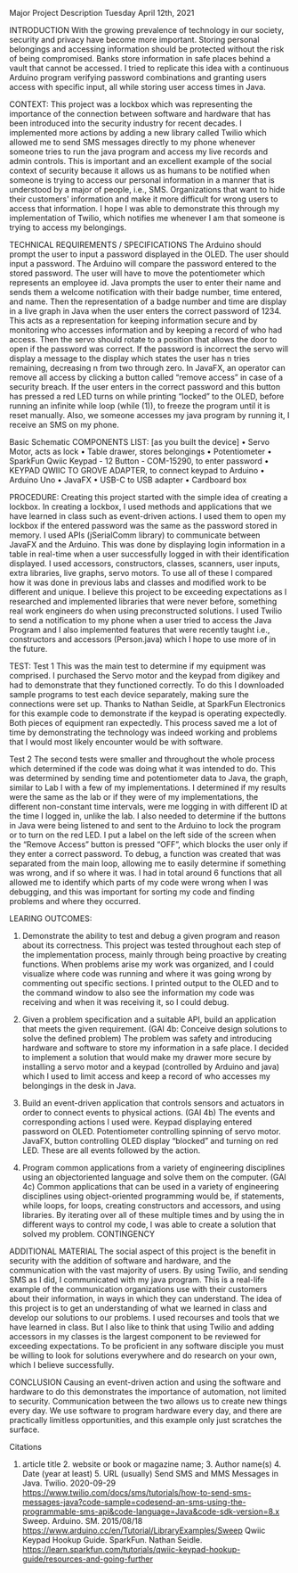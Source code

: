 Major Project Description
Tuesday April 12th, 2021

INTRODUCTION
With the growing prevalence of technology in our society, security and privacy have become
more important. Storing personal belongings and accessing information should be protected
without the risk of being compromised. Banks store information in safe places behind a vault that
cannot be accessed. I tried to replicate this idea with a continuous Arduino program verifying
password combinations and granting users access with specific input, all while storing user
access times in Java.

CONTEXT:
This project was a lockbox which was representing the importance of the connection between
software and hardware that has been introduced into the security industry for recent decades. I
implemented more actions by adding a new library called Twilio which allowed me to send SMS
messages directly to my phone whenever someone tries to run the java program and access my
live records and admin controls. This is important and an excellent example of the social context
of security because it allows us as humans to be notified when someone is trying to access our
personal information in a manner that is understood by a major of people, i.e., SMS.
Organizations that want to hide their customers' information and make it more difficult for
wrong users to access that information. I hope I was able to demonstrate this through my
implementation of Twilio, which notifies me whenever I am that someone is trying to access my
belongings.

TECHNICAL REQUIREMENTS / SPECIFICATIONS
The Arduino should prompt the user to input a password displayed in the OLED. The user
should input a password. The Arduino will compare the password entered to the stored password.
The user will have to move the potentiometer which represents an employee id. Java prompts the
user to enter their name and sends them a welcome notification with their badge number, time
entered, and name. Then the representation of a badge number and time are display in a live
graph in Java when the user enters the correct password of 1234. This acts as a representation for
keeping information secure and by monitoring who accesses information and by keeping a
record of who had access. Then the servo should rotate to a position that allows the door to open
if the password was correct. If the password is incorrect the servo will display a message to the
display which states the user has n tries remaining, decreasing n from two through zero. In
JavaFX, an operator can remove all access by clicking a button called “remove access” in case of
a security breach. If the user enters in the correct password and this button has pressed a red LED
turns on while printing “locked” to the OLED, before running an infinite while loop (while (1)),
to freeze the program until it is reset manually. Also, we someone accesses my java program by
running it, I receive an SMS on my phone.

Basic Schematic
COMPONENTS LIST: [as you built the device]
• Servo Motor, acts as lock
• Table drawer, stores belongings
• Potentiometer
• SparkFun Qwiic Keypad - 12 Button - COM-15290, to enter password
• KEYPAD QWIIC TO GROVE ADAPTER, to connect keypad to Arduino
• Arduino Uno
• JavaFX
• USB-C to USB adapter
• Cardboard box

PROCEDURE:
Creating this project started with the simple idea of creating a lockbox. In creating a lockbox, I
used methods and applications that we have learned in class such as event-driven actions. I used
them to open my lockbox if the entered password was the same as the password stored in
memory. I used APIs (jSerialComm library) to communicate between JavaFX and the Arduino.
This was done by displaying login information in a table in real-time when a user successfully
logged in with their identification displayed. I used accessors, constructors, classes, scanners,
user inputs, extra libraries, live graphs, servo motors. To use all of these I compared how it was
done in previous labs and classes and modified work to be different and unique. I believe this
project to be exceeding expectations as I researched and implemented libraries that were never
before, something real work engineers do when using preconstructed solutions. I used Twilio to
send a notification to my phone when a user tried to access the Java Program and I also
implemented features that were recently taught i.e., constructors and accessors (Person.java)
which I hope to use more of in the future.

TEST:
Test 1
This was the main test to determine if my equipment was comprised. I purchased the Servo
motor and the keypad from digikey and had to demonstrate that they functioned correctly. To do
this I downloaded sample programs to test each device separately, making sure the connections
were set up. Thanks to Nathan Seidle, at SparkFun Electronics for this example code to demonstrate 
if the keypad is operating expectedly. Both pieces of equipment ran expectedly. This process saved me a lot of time by
demonstrating the technology was indeed working and problems that I would most likely
encounter would be with software.


Test 2
The second tests were smaller and throughout the whole process which determined if the code
was doing what it was intended to do. This was determined by sending time and potentiometer
data to Java, the graph, similar to Lab I with a few of my implementations. I determined if my results 
were the same as the lab or if they were of my implementations, the different non-constant time intervals, 
were me logging in with different ID at the time I logged in, unlike the lab. I also needed to determine if the buttons in Java were
being listened to and sent to the Arduino to lock the program or to turn on the red LED. I put a
label on the left side of the screen when the “Remove Access” button is pressed “OFF”, which
blocks the user only if they enter a correct password. To debug, a function was created that
was separated from the main loop, allowing me to easily determine if something was wrong, and
if so where it was. I had in total around 6 functions that all allowed me to identify which parts of
my code were wrong when I was debugging, and this was important for sorting my code and
finding problems and where they occurred.


LEARING OUTCOMES:
1. Demonstrate the ability to test and debug a given program and reason about its correctness.
    This project was tested throughout each step of the implementation process, mainly
    through being proactive by creating functions. When problems arise my work was
    organized, and I could visualize where code was running and where it was going wrong
    by commenting out specific sections. I printed output to the OLED and to the command
    window to also see the information my code was receiving and when it was receiving it,
    so I could debug.

2. Given a problem specification and a suitable API, build an application that meets the given
    requirement. (GAI 4b: Conceive design solutions to solve the defined problem)
    The problem was safety and introducing hardware and software to store my information
    in a safe place. I decided to implement a solution that would make my drawer more
    secure by installing a servo motor and a keypad (controlled by Arduino and java) which I
    used to limit access and keep a record of who accesses my belongings in the desk in Java.

3. Build an event-driven application that controls sensors and actuators in order to connect events
    to physical actions. (GAI 4b)
    The events and corresponding actions I used were. Keypad displaying entered password
    on OLED. Potentiometer controlling spinning of servo motor. JavaFX, button controlling
    OLED display “blocked” and turning on red LED. These are all events followed by the
    action.

4. Program common applications from a variety of engineering disciplines using an objectoriented language and solve them on the computer. (GAI 4c)
    Common applications that can be used in a variety of engineering disciplines using
    object-oriented programming would be, if statements, while loops, for loops, creating
    constructors and accessors, and using libraries. By iterating over all of these multiple
    times and by using the in different ways to control my code, I was able to create a
    solution that solved my problem.
    CONTINGENCY


ADDITIONAL MATERIAL
The social aspect of this project is the benefit in security with the addition of software and
hardware, and the communication with the vast majority of users. By using Twilio, and sending
SMS as I did, I communicated with my java program. This is a real-life example of the
communication organizations use with their customers about their information, in ways in which
they can understand. The idea of this project is to get an understanding of what we learned in
class and develop our solutions to our problems. I used recourses and tools that we have learned
in class. But I also like to think that using Twilio and adding accessors in my classes is the
largest component to be reviewed for exceeding expectations. To be proficient in any software
disciple you must be willing to look for solutions everywhere and do research on your own,
which I believe successfully.

CONCLUSION
Causing an event-driven action and using the software and hardware to do this demonstrates the
importance of automation, not limited to security. Communication between the two allows us to
create new things every day. We use software to program hardware every day, and there are
practically limitless opportunities, and this example only just scratches the surface.

Citations
1. article title 2. website or book or magazine name; 3. Author name(s) 4. Date (year at least) 5.
URL (usually)
Send SMS and MMS Messages in Java. Twilio. 2020-09-29
https://www.twilio.com/docs/sms/tutorials/how-to-send-sms-messages-java?code-sample=codesend-an-sms-using-the-programmable-sms-api&code-language=Java&code-sdk-version=8.x
Sweep. Arduino. SM. 2015/08/18
https://www.arduino.cc/en/Tutorial/LibraryExamples/Sweep
Qwiic Keypad Hookup Guide. SparkFun. Nathan Seidle.
https://learn.sparkfun.com/tutorials/qwiic-keypad-hookup-guide/resources-and-going-further
